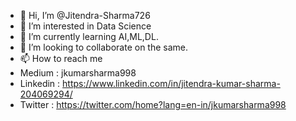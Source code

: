 - 👋 Hi, I’m @Jitendra-Sharma726
- 👀 I’m interested in Data Science 
- 🌱 I’m currently learning AI,ML,DL.
- 💞️ I’m looking to collaborate on the same.
- 📫 How to reach me
- Medium : jkumarsharma998
- Linkedin : https://www.linkedin.com/in/jitendra-kumar-sharma-204069294/
- Twitter : https://twitter.com/home?lang=en-in/jkumarsharma998


